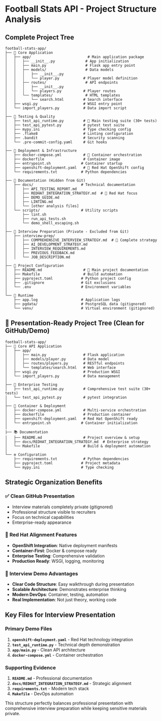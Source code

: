 # Football Stats API - Project Structure Analysis

## Complete Project Tree

```
football-stats-app/
├── 📁 Core Application
│   ├── app/                          # Main application package
│   │   ├── __init__.py              # App initialization
│   │   ├── main.py                  # Flask app entry point
│   │   ├── models/                  # Data models
│   │   │   ├── __init__.py
│   │   │   └── player.py           # Player model definition
│   │   ├── routes/                  # API endpoints
│   │   │   ├── __init__.py
│   │   │   └── players.py          # Player routes
│   │   └── templates/               # HTML templates
│   │       └── search.html         # Search interface
│   ├── wsgi.py                     # WSGI entry point
│   └── import_players.py           # Data import script
│
├── 📁 Testing & Quality
│   ├── test_api_runtime.py         # 🎯 Main testing suite (30+ tests)
│   ├── test_api_pytest.py          # pytest test suite
│   ├── mypy.ini                    # Type checking config
│   ├── .flake8                     # Linting configuration
│   ├── .bandit                     # Security scanning
│   └── .pre-commit-config.yaml     # Git hooks
│
├── 📁 Deployment & Infrastructure
│   ├── docker-compose.yml          # 🐳 Container orchestration
│   ├── dockerfile                  # Container image
│   ├── entrypoint.sh              # Container startup
│   ├── openshift-deployment.yaml   # 🎯 Red Hat OpenShift config
│   └── requirements.txt           # Python dependencies
│
├── 📁 Documentation (Hidden from Git)
│   ├── docs/                      # Technical documentation
│   │   ├── API_TESTING_REPORT.md
│   │   ├── REDHAT_INTEGRATION_STRATEGY.md  # 🎯 Red Hat focus
│   │   ├── DEMO_GUIDE.md
│   │   ├── LINTING.md
│   │   └── [other analysis files]
│   └── scripts/                   # Utility scripts
│       ├── lint.sh
│       ├── run_api_tests.sh
│       └── demo_shell_escaping.sh
│
├── 📁 Interview Preparation (Private - Excluded from Git)
│   ├── interview-prep/
│   │   ├── COMPREHENSIVE_INTERVIEW_STRATEGY.md  # 🎯 Complete strategy
│   │   ├── AI_DEVELOPMENT_STRATEGY.md
│   │   ├── INTERVIEW_REQUIREMENTS.md
│   │   ├── PREVIOUS_FEEDBACK.md
│   │   └── JOB_DESCRIPTION.md
│
├── 📁 Project Configuration
│   ├── README.md                   # 🎯 Main project documentation
│   ├── Makefile                    # Build automation
│   ├── pyproject.toml             # Python project config
│   ├── .gitignore                 # Git exclusions
│   └── .env                       # Environment variables
│
└── 📁 Runtime
    ├── app.log                    # Application logs
    ├── pgdata/                    # PostgreSQL data (gitignored)
    └── venv/                      # Virtual environment (gitignored)
```

## 🎯 Presentation-Ready Project Tree (Clean for GitHub/Demo)

```
football-stats-app/
├── 🚀 Core API Application
│   ├── app/
│   │   ├── main.py                 # Flask application
│   │   ├── models/player.py        # Data model
│   │   ├── routes/players.py       # RESTful endpoints
│   │   └── templates/search.html   # Web interface
│   ├── wsgi.py                     # Production WSGI
│   └── import_players.py           # Data management
│
├── 🧪 Enterprise Testing
│   ├── test_api_runtime.py         # Comprehensive test suite (30+ tests)
│   └── test_api_pytest.py          # pytest integration
│
├── 🐳 Container & Deployment
│   ├── docker-compose.yml          # Multi-service orchestration
│   ├── dockerfile                  # Production container
│   ├── openshift-deployment.yaml   # Red Hat OpenShift ready
│   └── entrypoint.sh              # Container initialization
│
├── 📚 Documentation
│   ├── README.md                   # Project overview & setup
│   ├── docs/REDHAT_INTEGRATION_STRATEGY.md  # Enterprise strategy
│   └── Makefile                    # Build & deployment automation
│
└── ⚙️ Configuration
    ├── requirements.txt            # Python dependencies
    ├── pyproject.toml             # Project metadata
    └── mypy.ini                   # Type checking
```

## Strategic Organization Benefits

### ✅ **Clean GitHub Presentation**
- Interview materials completely private (gitignored)
- Professional structure visible to recruiters
- Focus on technical capabilities
- Enterprise-ready appearance

### 🎯 **Red Hat Alignment Features**
- **OpenShift Integration**: Native deployment manifests
- **Container-First**: Docker & compose ready
- **Enterprise Testing**: Comprehensive validation
- **Production Ready**: WSGI, logging, monitoring

### 🚀 **Interview Demo Advantages**
- **Clear Code Structure**: Easy walkthrough during presentation
- **Scalable Architecture**: Demonstrates enterprise thinking
- **Modern DevOps**: Container, testing, automation
- **Real Implementation**: Not just theory, working code

## Key Files for Interview Presentation

### **Primary Demo Files**
1. **`openshift-deployment.yaml`** - Red Hat technology integration
2. **`test_api_runtime.py`** - Technical depth demonstration
3. **`app/main.py`** - Clean API architecture
4. **`docker-compose.yml`** - Container orchestration

### **Supporting Evidence**
1. **`README.md`** - Professional documentation
2. **`docs/REDHAT_INTEGRATION_STRATEGY.md`** - Strategic alignment
3. **`requirements.txt`** - Modern tech stack
4. **`Makefile`** - DevOps automation

This structure perfectly balances professional presentation with comprehensive interview preparation while keeping sensitive materials private.
